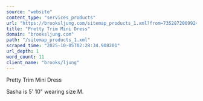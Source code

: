 ```yaml
---
source: "website"
content_type: "services_products"
url: "https://brooksljung.com/sitemap_products_1.xml?from=7352872009924&to=7352872009924"
title: "Pretty Trim Mini Dress"
domain: "brooksljung.com"
path: "/sitemap_products_1.xml"
scraped_time: "2025-10-05T02:28:34.908201"
url_depth: 1
word_count: 11
client_name: "brooks/ljung"
---
```


Pretty Trim Mini Dress

Sasha is 5' 10" wearing size M.